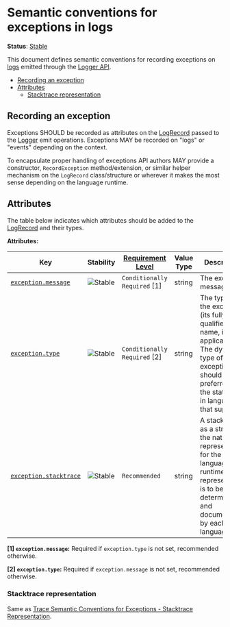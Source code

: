 <!--- Hugo front matter used to generate the website version of this page:
linkTitle: Logs
--->

# Semantic conventions for exceptions in logs

**Status**: [Stable][DocumentStatus]

This document defines semantic conventions for recording exceptions on
[logs](https://github.com/open-telemetry/opentelemetry-specification/blob/v1.50.0/specification/logs/api.md#emit-a-logrecord)
emitted through the [Logger API](https://github.com/open-telemetry/opentelemetry-specification/blob/v1.50.0/specification/logs/api.md#logger).

<!-- toc -->

- [Recording an exception](#recording-an-exception)
- [Attributes](#attributes)
  - [Stacktrace representation](#stacktrace-representation)

<!-- tocstop -->

## Recording an exception

Exceptions SHOULD be recorded as attributes on the
[LogRecord](https://github.com/open-telemetry/opentelemetry-specification/blob/v1.50.0/specification/logs/data-model.md#log-and-event-record-definition) passed to the [Logger](https://github.com/open-telemetry/opentelemetry-specification/blob/v1.50.0/specification/logs/api.md#logger) emit
operations. Exceptions MAY be recorded on "logs" or "events" depending on the
context.

To encapsulate proper handling of exceptions API authors MAY provide a
constructor, `RecordException` method/extension, or similar helper mechanism on
the `LogRecord` class/structure or wherever it makes the most sense depending on
the language runtime.

## Attributes

The table below indicates which attributes should be added to the
[LogRecord](https://github.com/open-telemetry/opentelemetry-specification/blob/v1.50.0/specification/logs/data-model.md#log-and-event-record-definition) and their types.

<!-- semconv log-exception -->
<!-- NOTE: THIS TEXT IS AUTOGENERATED. DO NOT EDIT BY HAND. -->
<!-- see templates/registry/markdown/snippet.md.j2 -->
<!-- prettier-ignore-start -->
<!-- markdownlint-capture -->
<!-- markdownlint-disable -->

**Attributes:**

| Key | Stability | [Requirement Level](https://opentelemetry.io/docs/specs/semconv/general/attribute-requirement-level/) | Value Type | Description | Example Values |
|---|---|---|---|---|---|
| [`exception.message`](/docs/registry/attributes/exception.md) | ![Stable](https://img.shields.io/badge/-stable-lightgreen) | `Conditionally Required` [1] | string | The exception message. | `Division by zero`; `Can't convert 'int' object to str implicitly` |
| [`exception.type`](/docs/registry/attributes/exception.md) | ![Stable](https://img.shields.io/badge/-stable-lightgreen) | `Conditionally Required` [2] | string | The type of the exception (its fully-qualified class name, if applicable). The dynamic type of the exception should be preferred over the static type in languages that support it. | `java.net.ConnectException`; `OSError` |
| [`exception.stacktrace`](/docs/registry/attributes/exception.md) | ![Stable](https://img.shields.io/badge/-stable-lightgreen) | `Recommended` | string | A stacktrace as a string in the natural representation for the language runtime. The representation is to be determined and documented by each language SIG. | `Exception in thread "main" java.lang.RuntimeException: Test exception\n at com.example.GenerateTrace.methodB(GenerateTrace.java:13)\n at com.example.GenerateTrace.methodA(GenerateTrace.java:9)\n at com.example.GenerateTrace.main(GenerateTrace.java:5)` |

**[1] `exception.message`:** Required if `exception.type` is not set, recommended otherwise.

**[2] `exception.type`:** Required if `exception.message` is not set, recommended otherwise.

<!-- markdownlint-restore -->
<!-- prettier-ignore-end -->
<!-- END AUTOGENERATED TEXT -->
<!-- endsemconv -->

### Stacktrace representation

Same as [Trace Semantic Conventions for Exceptions - Stacktrace
Representation](exceptions-spans.md#stacktrace-representation).

[DocumentStatus]: https://opentelemetry.io/docs/specs/otel/document-status
